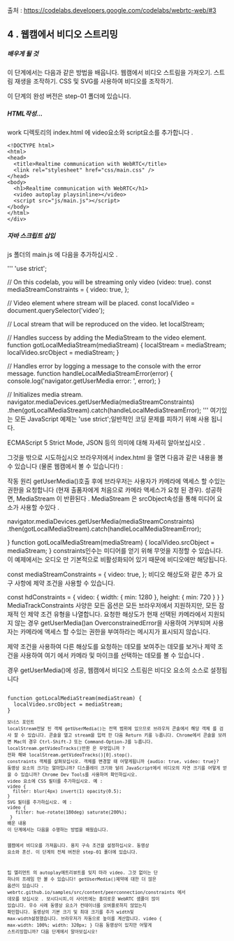 출처 : https://codelabs.developers.google.com/codelabs/webrtc-web/#3

<h2>4 . 웹캠에서 비디오 스트리밍</h2>

<h5>배우게 될 것</h5>
  이 단계에서는 다음과 같은 방법을 배웁니다.
  웹캠에서 비디오 스트림을 가져오기.
  스트림 재생을 조작하기.
  CSS 및 SVG를 사용하여 비디오를 조작하기.
  
이 단계의 완성 버전은 step-01 폴더에 있습니다.


<h5>HTML작성...</h5>
work 디렉토리의 index.html 에 video요소와 script요소를 추가합니다 .

~~~
<!DOCTYPE html>
<html>
<head>
  <title>Realtime communication with WebRTC</title>
  <link rel="stylesheet" href="css/main.css" />
</head>
<body>
  <h1>Realtime communication with WebRTC</h1>
  <video autoplay playsinline></video>
  <script src="js/main.js"></script>
</body>
</html>
</div>
~~~

<h5>자바 스크립트 삽입</h5>
js 폴더의 main.js 에 다음을 추가하십시오 .

'''
'use strict';

// On this codelab, you will be streaming only video (video: true).
const mediaStreamConstraints = {
  video: true,
};

// Video element where stream will be placed.
const localVideo = document.querySelector('video');

// Local stream that will be reproduced on the video.
let localStream;

// Handles success by adding the MediaStream to the video element.
function gotLocalMediaStream(mediaStream) {
  localStream = mediaStream;
  localVideo.srcObject = mediaStream;
}

// Handles error by logging a message to the console with the error message.
function handleLocalMediaStreamError(error) {
  console.log('navigator.getUserMedia error: ', error);
}

// Initializes media stream.
navigator.mediaDevices.getUserMedia(mediaStreamConstraints)
  .then(gotLocalMediaStream).catch(handleLocalMediaStreamError);
  '''
여기있는 모든 JavaScript 예제는 'use strict';일반적인 코딩 문제를 피하기 위해 사용 됩니다.

ECMAScript 5 Strict Mode, JSON 등의 의미에 대해 자세히 알아보십시오 .

그것을 밖으로 시도하십시오
브라우저에서 index.html 을 열면 다음과 같은 내용을 볼 수 있습니다 (물론 웹캠에서 볼 수 있습니다!) :



작동 원리
getUserMedia()호출 후에 브라우저는 사용자가 카메라에 액세스 할 수있는 권한을 요청합니다 (현재 출품자에게 처음으로 카메라 액세스가 요청 된 경우). 성공하면, MediaStream 이 반환된다 . MediaStream 은 srcObject속성을 통해 미디어 요소가 사용할 수있다 .

navigator.mediaDevices.getUserMedia(mediaStreamConstraints)
  .then(gotLocalMediaStream).catch(handleLocalMediaStreamError);


}
function gotLocalMediaStream(mediaStream) {
  localVideo.srcObject = mediaStream;
}
constraints인수는 미디어를 얻기 위해 무엇을 지정할 수 있습니다. 이 예제에서는 오디오 만 기본적으로 비활성화되어 있기 때문에 비디오에만 해당됩니다.

const mediaStreamConstraints = {
  video: true,
};
비디오 해상도와 같은 추가 요구 사항에 제약 조건을 사용할 수 있습니다.

const hdConstraints = {
  video: {
    width: {
      min: 1280
    },
    height: {
      min: 720
    }
  }
}
MediaTrackConstraints 사양은 모든 옵션은 모든 브라우저에서 지원하지만, 모든 잠재적 인 제약 조건 유형을 나열합니다. 요청한 해상도가 현재 선택된 카메라에서 지원되지 않는 경우 getUserMedia()an OverconstrainedError을 사용하여 거부되며 사용자는 카메라에 액세스 할 수있는 권한을 부여하라는 메시지가 표시되지 않습니다.

제약 조건을 사용하여 다른 해상도를 요청하는 데모를 보여주는 데모를 보거나 제약 조건을 사용하여 여기 에서 카메라 및 마이크를 선택하는 데모를 볼 수 있습니다 .

경우 getUserMedia()에 성공, 웹캠에서 비디오 스트림은 비디오 요소의 소스로 설정됩니다

<code>
function gotLocalMediaStream(mediaStream) {
  localVideo.srcObject = mediaStream;
}
<code>
보너스 포인트
localStream전달 된 객체 getUserMedia()는 전역 범위에 있으므로 브라우저 콘솔에서 해당 객체 를 검사 할 수 있습니다. 콘솔을 열고 stream을 입력 한 다음 Return 키를 누릅니다. Chrome에서 콘솔을 보려면 Mac의 경우 Ctrl-Shift-J 또는 Command-Option-J를 누릅니다.
localStream.getVideoTracks()반환 은 무엇입니까 ?
전화 해봐 localStream.getVideoTracks()[0].stop().
constraints 객체를 살펴보십시오. 객체를 변경할 때 어떻게됩니까 {audio: true, video: true}?
동영상 요소의 크기는 얼마입니까? 디스플레이 크기와 달리 JavaScript에서 비디오의 자연 크기를 어떻게 얻을 수 있습니까? Chrome Dev Tools를 사용하여 확인하십시오.
video 요소에 CSS 필터를 추가하십시오. 예 :
video {
  filter: blur(4px) invert(1) opacity(0.5);
}
SVG 필터를 추가하십시오. 예 :
video {
   filter: hue-rotate(180deg) saturate(200%);
 }
배운 내용
이 단계에서는 다음을 수행하는 방법을 배웠습니다.

웹캠에서 비디오를 가져옵니다.
용지 구속 조건을 설정하십시오.
동영상 요소와 혼선.
이 단계의 전체 버전은 step-01 폴더에 있습니다.

팁
엘리먼트 의 autoplay애트리뷰트를 잊지 마라 video. 그것 없이는 단 하나의 프레임 만 볼 수 있습니다!
getUserMedia()제약에 대한 더 많은 옵션이 있습니다 . webrtc.github.io/samples/src/content/peerconnection/constraints 에서 데모를 보십시오 . 보시다시피,이 사이트에는 흥미로운 WebRTC 샘플이 많이 있습니다.
우수 사례
동영상 요소가 컨테이너를 오버플로하지 않았는지 확인합니다. 동영상의 기본 크기 및 최대 크기를 추가 width및 max-width설정했습니다. 브라우저가 자동으로 높이를 계산합니다.
video {
  max-width: 100%;
  width: 320px;
}
다음
동영상이 있지만 어떻게 스트리밍합니까? 다음 단계에서 알아보십시오!
